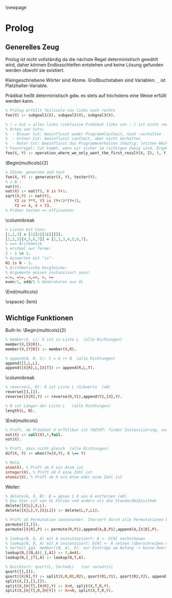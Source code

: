 \newpage
# Prolog

## Generelles Zeug
Prolog ist nicht vollständig da die nächste Regel deterministisch gewählt wird, daher können Endlosschleifen entstehen und keine Lösung gefunden werden obwohl sie existiert.

Kleingeschriebene Wörter sind Atome. Großbuchstaben sind Variablen. `_` ist Platzhalter-Variable.

Prädikat heißt deterministisch gdw. es stets auf höchstens eine Weise erfüllt werden kann.

```prolog
% Prolog erfüllt Teilziele von links nach rechts
foo(X) :- subgoal1(X), subgoal2(X), subgoal3(X).

% ! = Cut = alles links (inklusive Prädikat links von :-) ist nicht reerfüllbar.
% Arten von Cuts:
%  - Blauer Cut: beeinflusst weder Programmlaufzeit, noch -verhalten
%  - Grüner Cut: beeinflusst Laufzeit, aber nicht Verhalten
%  - Roter Cut: beeinflusst das Programmverhalten (häufig: letzten Wächter unnötig machen)
% Faustregel: Cut kommt, wenn wir sicher im richtigen Zweig sind, Ergebnisse danach
foo(X, Y) :- operation_where_we_only_want_the_first_result(X, Z), !, Y = Z.
```

\Begin{multicols}{2}
``` prolog
% Idiom: generate and test
foo(X, Y) :- generator(X, Y), tester(Y).
% z.B.:
nat(0).
nat(X) :- nat(Y), X is Y+1.
sqrt(X,Y) :- nat(Y),
    Y2 is Y*Y, Y3 is (Y+1)*(Y+1),
    Y2 =< X, X < Y3.
% Früher testen => effizienter
```
\columnbreak

```prolog
% Listen mit Cons:
[1,2,3] = [1|[2|[3|[]]]].
[1,2,3|[4,5,6,7]] = [1,2,3,4,5,6,7].
% === Arithmetik
% erstmal nur Terme:
2 - 1 \= 1.
% Auswerten mit "is":
N1 is N - 1.
% Arithmetische Vergleiche:
% Argumente müssen instanziiert sein!
=:=, =\=, <,=<, >, >=
even/1, odd/1 % Generatoren aus VL
```
\End{multicols}

\vspace{-3em}
## Wichtige Funktionen

Built-In:
\Begin{multicols}{2}
```prolog
% member(X, L): X ist in Liste L  (alle Richtungen)
member(X,[X|R]).
member(X,[Y|R]) :- member(X,R).

% append(A, B, C): C = A ++ B  (alle Richtungen)
append([],L,L).
append([X|R],L,[X|T]) :- append(R,L,T).
```
\columnbreak
```prolog
% reverse(L, R): R ist Liste L rückwerts  (aR)
reverse([],[]).
reverse([X|R],Y) :- reverse(R,Y1),append(Y1,[X],Y).

% N ist Länger der Liste L   (alle Richtungen)
length(L, N).
```
\End{multicols}
```prolog
% Prüft, ob Prädikat X erfüllbar ist (NICHT: findet Instanziierung, sodass X nicht erfüllt ist)
not(X) :- call(X),!,fail.
not(X).

% Prüft, dass nicht gleich  (alle Richtungen)
dif(X, Y) :- when(?=(X,Y), X \== Y)

% Meta
atom(X). % Prüft ob X ein Atom ist
integer(X). % Prüft ob X eine Zahl ist
atomic(X). % Prüft ob X ein Atom oder eine Zahl ist
```

Weiter:
```prolog
% delete(A, X, B): B = genau 1 X aus A entfernen (aR)
% Das hier ist von VL Folien und anders als die Standardbibluithek
delete([X|L],X,L).
delete([X|L],Y,[X|L1]) :- delete(L,Y,L1).

% Prüft ob Permutation voneinander. Iteriert durch alle Permutationen bei Reerfüllung   (alle Richtungen)
permute([],[]).
permute([X|R],P) :- permute(R,P1),append(A,B,P1),append(A,[X|B],P).

% lookup(N, D, A) mit A uninstanziiert: A <- D[N] nachschauen
% lookup(N, D, A) mit A instanziiert: D[N] <- A setzen (überschreiben nicht möglich)
% Vorteil ggü. member((N, A), D): nur Einträge am Anfang -> keine Reerfüllung
lookup(N,[(N,A)|_],A1) :- !,A=A1.
lookup(N,[_|T],A) :- lookup(N,T,A).

% QuickSort: qsort(L, SortedL)   (nur vorwärts)
qsort([],[]).
qsort([X|R],Y) :- split(X,R,R1,R2), qsort(R1,Y1), qsort(R2,Y2), append(Y1,[X|Y2],Y).
split(X,[],[],[]).
split(X,[H|T],[H|R],Y) :- X>H, split(X,T,R,Y).
split(X,[H|T],R,[H|Y]) :- X=<H, split(X,T,R,Y).
```

